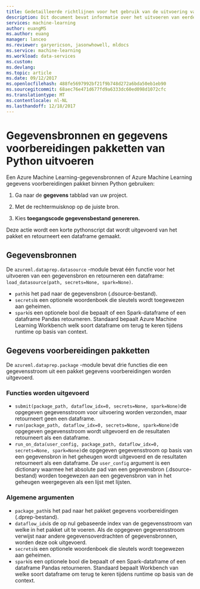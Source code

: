 ```yaml
---
title: Gedetailleerde richtlijnen voor het gebruik van de uitvoering van de Azure Machine Learning gegevens voorbereidingen API | Microsoft Docs
description: Dit document bevat informatie over het uitvoeren van eerder ontworpen gegevensbronnen en gegevens voorbereidingen pakketten
services: machine-learning
author: euangMS
ms.author: euang
manager: lanceo
ms.reviewer: garyericson, jasonwhowell, mldocs
ms.service: machine-learning
ms.workload: data-services
ms.custom: 
ms.devlang: 
ms.topic: article
ms.date: 09/12/2017
ms.openlocfilehash: 488fe5697992bf21f9b748d272a6bda50eb1eb90
ms.sourcegitcommit: 68aec76e471d677fd9a6333dc60ed098d1072cfc
ms.translationtype: MT
ms.contentlocale: nl-NL
ms.lasthandoff: 12/18/2017
---
```

# <a name="execute-data-sources-and-data-preparations-packages-from-python"></a>Gegevensbronnen en gegevens voorbereidingen pakketten van Python uitvoeren

Een Azure Machine Learning-gegevensbronnen of Azure Machine Learning gegevens voorbereidingen pakket binnen Python gebruiken:

1. Ga naar de **gegevens** tabblad van uw project.

2. Met de rechtermuisknop op de juiste bron.

3. Kies **toegangscode gegevensbestand genereren.**

Deze actie wordt een korte pythonscript dat wordt uitgevoerd van het pakket en retourneert een dataframe gemaakt.

## <a name="data-sources"></a>Gegevensbronnen

De `azureml.dataprep.datasource` -module bevat één functie voor het uitvoeren van een gegevensbron en retourneren een dataframe: `load_datasource(path, secrets=None, spark=None)`.
- `path`is het pad naar de gegevensbron (.dsource-bestand).
- `secrets`is een optionele woordenboek die sleutels wordt toegewezen aan geheimen.
- `spark`is een optionele bool die bepaalt of een Spark-dataframe of een dataframe Pandas retourneren. Standaard bepaalt Azure Machine Learning Workbench welk soort dataframe om terug te keren tijdens runtime op basis van context.

## <a name="data-preparations-packages"></a>Gegevens voorbereidingen pakketten

De `azureml.dataprep.package` -module bevat drie functies die een gegevensstroom uit een pakket gegevens voorbereidingen worden uitgevoerd.

### <a name="execution-functions"></a>Functies worden uitgevoerd

- `submit(package_path, dataflow_idx=0, secrets=None, spark=None)`de opgegeven gegevensstroom voor uitvoering worden verzonden, maar retourneert geen een dataframe.
- `run(package_path, dataflow_idx=0, secrets=None, spark=None)`de opgegeven gegevensstroom wordt uitgevoerd en de resultaten retourneert als een dataframe.
- `run_on_data(user_config, package_path, dataflow_idx=0, secrets=None, spark=None)`de opgegeven gegevensstroom op basis van een gegevensbron in het geheugen wordt uitgevoerd en de resultaten retourneert als een dataframe. De `user_config` argument is een dictionary waarmee het absolute pad van een gegevensbron (.dsource-bestand) worden toegewezen aan een gegevensbron van in het geheugen weergegeven als een lijst met lijsten.

### <a name="common-arguments"></a>Algemene argumenten

- `package_path`is het pad naar het pakket gegevens voorbereidingen (.dprep-bestand).
- `dataflow_idx`is de op nul gebaseerde index van de gegevensstroom van welke in het pakket uit te voeren. Als de opgegeven gegevensstroom verwijst naar andere gegevensoverdrachten of gegevensbronnen, worden deze ook uitgevoerd.
- `secrets`is een optionele woordenboek die sleutels wordt toegewezen aan geheimen.
- `spark`is een optionele bool die bepaalt of een Spark-dataframe of een dataframe Pandas retourneren. Standaard bepaalt Workbench van welke soort dataframe om terug te keren tijdens runtime op basis van de context.
